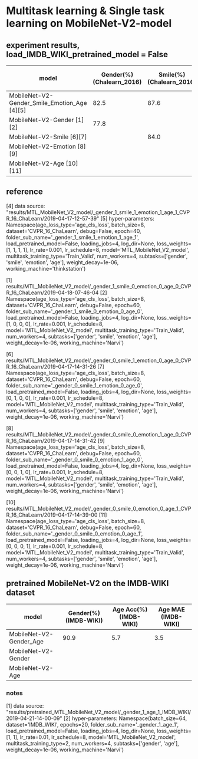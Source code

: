 # Multitask learning & Single task learning on MobileNet-V2-model

## experiment results, load_IMDB_WIKI_pretrained_model = False

model                                                 | Gender(%)(Chalearn_2016) | Smile(%)(Chalearn_2016) | Emotion Acc(%)(FER_2013) | Age Acc(%)                 | Age MAE (ChaLearn_2016)
----------------------------------------------------- |------------------------- | ----------------------- | ------------------------ |--------------------------- | ---------------------------
MobileNet-V2-Gender_Smile_Emotion_Age [4][5]          |   82.5                   |   87.6                  |   33.7                   |     7.2                    |   6.7             
MobileNet-V2-Gender [1][2]                            |   77.8                   |                         |                          |                            |     
MobileNet-V2-Smile [6][7]                             |                          |    84.0                 |                          |                            | 
MobileNet-V2-Emotion [8][9]                           |                          |                         |  25.1                    |                            |                     
MobileNet-V2-Age [10][11]                             |                          |                         |                          |     7.5                    |  7.1


## reference

<!-- [2] 40 epochs, other 4 models, 60 epochs -->
[4] data source: "results/MTL_MobileNet_V2_model/_gender_1_smile_1_emotion_1_age_1_CVPR_16_ChaLearn/2019-04-17-12-57-39"
[5] hyper-parameters: Namespace(age_loss_type='age_cls_loss', batch_size=8, dataset='CVPR_16_ChaLearn', debug=False, epoch=40, folder_sub_name='_gender_1_smile_1_emotion_1_age_1', load_pretrained_model=False, loading_jobs=4, log_dir=None, loss_weights=[1, 1, 1, 1], lr_rate=0.001, lr_schedule=8, model='MTL_MobileNet_V2_model', multitask_training_type='Train_Valid', num_workers=4, subtasks=['gender', 'smile', 'emotion', 'age'], weight_decay=1e-06, working_machine='thinkstation')

[1] results/MTL_MobileNet_V2_model/_gender_1_smile_0_emotion_0_age_0_CVPR_16_ChaLearn/2019-04-18-07-46-04
[2] Namespace(age_loss_type='age_cls_loss', batch_size=8, dataset='CVPR_16_ChaLearn', debug=False, epoch=60, folder_sub_name='_gender_1_smile_0_emotion_0_age_0', load_pretrained_model=False, loading_jobs=4, log_dir=None, loss_weights=[1, 0, 0, 0], lr_rate=0.001, lr_schedule=8, model='MTL_MobileNet_V2_model', multitask_training_type='Train_Valid', num_workers=4, subtasks=['gender', 'smile', 'emotion', 'age'], weight_decay=1e-06, working_machine='Narvi')

[6] results/MTL_MobileNet_V2_model/_gender_0_smile_1_emotion_0_age_0_CVPR_16_ChaLearn/2019-04-17-14-31-26
[7] Namespace(age_loss_type='age_cls_loss', batch_size=8, dataset='CVPR_16_ChaLearn', debug=False, epoch=60, folder_sub_name='_gender_0_smile_1_emotion_0_age_0', load_pretrained_model=False, loading_jobs=4, log_dir=None, loss_weights=[0, 1, 0, 0], lr_rate=0.001, lr_schedule=8, model='MTL_MobileNet_V2_model', multitask_training_type='Train_Valid', num_workers=4, subtasks=['gender', 'smile', 'emotion', 'age'], weight_decay=1e-06, working_machine='Narvi')

[8] results/MTL_MobileNet_V2_model/_gender_0_smile_0_emotion_1_age_0_CVPR_16_ChaLearn/2019-04-17-14-31-42
[9] Namespace(age_loss_type='age_cls_loss', batch_size=8, dataset='CVPR_16_ChaLearn', debug=False, epoch=60, folder_sub_name='_gender_0_smile_0_emotion_1_age_0', load_pretrained_model=False, loading_jobs=4, log_dir=None, loss_weights=[0, 0, 1, 0], lr_rate=0.001, lr_schedule=8, model='MTL_MobileNet_V2_model', multitask_training_type='Train_Valid', num_workers=4, subtasks=['gender', 'smile', 'emotion', 'age'], weight_decay=1e-06, working_machine='Narvi')

[10] results/MTL_MobileNet_V2_model/_gender_0_smile_0_emotion_0_age_1_CVPR_16_ChaLearn/2019-04-17-14-39-00
[11] Namespace(age_loss_type='age_cls_loss', batch_size=8, dataset='CVPR_16_ChaLearn', debug=False, epoch=60, folder_sub_name='_gender_0_smile_0_emotion_0_age_1', load_pretrained_model=False, loading_jobs=4, log_dir=None, loss_weights=[0, 0, 0, 1], lr_rate=0.001, lr_schedule=8, model='MTL_MobileNet_V2_model', multitask_training_type='Train_Valid', num_workers=4, subtasks=['gender', 'smile', 'emotion', 'age'], weight_decay=1e-06, working_machine='Narvi')







## pretrained MobileNet-V2 on the IMDB-WIKI dataset

model                                                 | Gender(%)(IMDB-WIKI)     |  Age Acc(%)(IMDB-WIKI)    | Age MAE (IMDB-WIKI)
----------------------------------------------------- |------------------------- | ------------------------- | ------------------------ 
MobileNet-V2-Gender_Age                               |   90.9                   |    5.7                    | 3.5                     
MobileNet-V2-Gender                                   |                          |                           |                         
MobileNet-V2-Age                                      |                          |                           |                         

### notes

[1] data source: "results/pretrained_MTL_MobileNet_V2_model/_gender_1_age_1_IMDB_WIKI/2019-04-21-14-00-09"
[2] hyper-parameters: Namespace(batch_size=64, dataset='IMDB_WIKI', epochs=20, folder_sub_name='_gender_1_age_1', load_pretrained_model=False, loading_jobs=4, log_dir=None, loss_weights=[1, 1], lr_rate=0.01, lr_schedule=8, model='MTL_MobileNet_V2_model', multitask_training_type=2, num_workers=4, subtasks=['gender', 'age'], weight_decay=1e-06, working_machine='Narvi')
